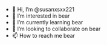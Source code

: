 - 👋 Hi, I’m @susanxsxx221
- 👀 I’m interested in bear
- 🌱 I’m currently learning bear
- 💞️ I’m looking to collaborate on bear
- 📫 How to reach me bear

<!---
susanxsxx221/susanxsxx221 is a ✨ special ✨ repository because its `README.md` (this file) appears on your GitHub profile.
You can click the Preview link to take a look at your changes.
--->
